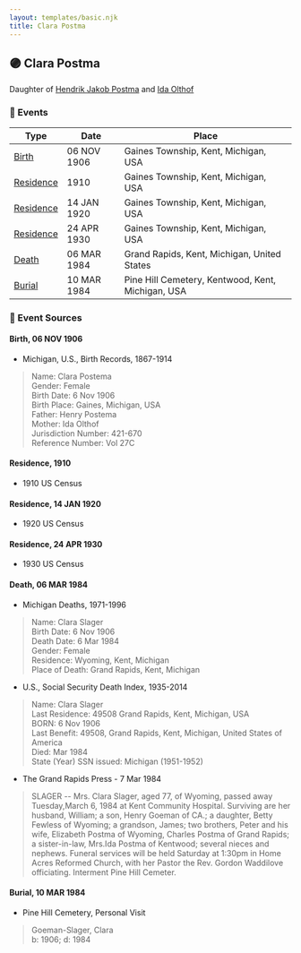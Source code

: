 ```yaml
---
layout: templates/basic.njk
title: Clara Postma
---
```

## 🟣 Clara Postma

Daughter of [Hendrik Jakob Postma](/people/3/31727152) and [Ida Olthof](/people/6/60020862)

### 📆 Events

Type | Date | Place
------ | ------ | ------
[Birth](#event-event-2) | 06 NOV 1906 | Gaines Township, Kent, Michigan, USA
[Residence](#event-event-0) | 1910 | Gaines Township, Kent, Michigan, USA
[Residence](#event-event-1) | 14 JAN 1920 | Gaines Township, Kent, Michigan, USA
[Residence](#event-event-2) | 24 APR 1930 | Gaines Township, Kent, Michigan, USA
[Death](#event-event-6) | 06 MAR 1984 | Grand Rapids, Kent, Michigan, United States
[Burial](#event-event-7) | 10 MAR 1984 | Pine Hill Cemetery, Kentwood, Kent, Michigan, USA

### 📰 Event Sources

#### <a id="event-event-2"></a> Birth, 06 NOV 1906
* Michigan, U.S., Birth Records, 1867-1914
>   
  > Name: Clara Postema   
  > Gender: Female   
  > Birth Date: 6 Nov 1906   
  > Birth Place: Gaines, Michigan, USA   
  > Father: Henry Postema   
  > Mother: Ida Olthof  
  > Jurisdiction Number: 421-670   
  > Reference Number: Vol 27C   
  >

#### <a id="event-event-0"></a> Residence, 1910
* 1910 US Census

#### <a id="event-event-1"></a> Residence, 14 JAN 1920
* 1920 US Census

#### <a id="event-event-2"></a> Residence, 24 APR 1930
* 1930 US Census

#### <a id="event-event-6"></a> Death, 06 MAR 1984
* Michigan Deaths, 1971-1996
>   
  > Name:  Clara Slager  
  > Birth Date: 6 Nov 1906  
  > Death Date: 6 Mar 1984  
  > Gender: Female  
  > Residence: Wyoming, Kent, Michigan  
  > Place of Death: Grand Rapids, Kent, Michigan
* U.S., Social Security Death Index, 1935-2014
>   
  > Name: Clara Slager  
  > Last Residence: 49508 Grand Rapids, Kent, Michigan, USA  
  > BORN: 6 Nov 1906  
  > Last Benefit: 49508, Grand Rapids, Kent, Michigan, United States of America  
  > Died: Mar 1984  
  > State (Year) SSN issued: Michigan (1951-1952)
* The Grand Rapids Press  - 7 Mar 1984
>   
  > SLAGER -- Mrs. Clara Slager, aged 77, of Wyoming, passed away Tuesday,March 6, 1984 at Kent Community Hospital. Surviving are her husband, William; a son, Henry Goeman of CA.; a daughter, Betty Fewless of Wyoming; a grandson, James; two brothers, Peter and his wife, Elizabeth Postma of Wyoming, Charles Postma of Grand Rapids; a sister-in-law, Mrs.Ida Postma of Kentwood; several nieces and nephews. Funeral services will be held Saturday at 1:30pm in Home Acres Reformed Church, with her Pastor the Rev. Gordon Waddilove officiating. Interment Pine Hill Cemeter.

#### <a id="event-event-7"></a> Burial, 10 MAR 1984
* Pine Hill Cemetery, Personal Visit
>   
  > Goeman-Slager, Clara  
  > b: 1906; d: 1984
